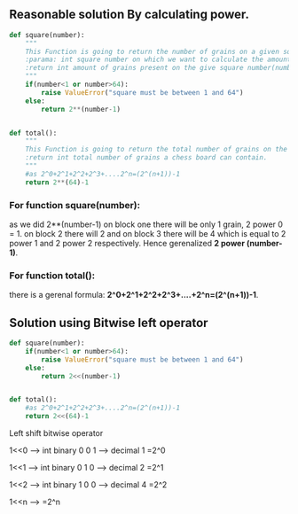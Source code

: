 ## Reasonable solution By calculating power.

```python
def square(number):
    """
    This Function is going to return the number of grains on a given square number.
    :parama: int square number on which we want to calculate the amount of grains.
    :return int amount of grains present on the give square number(number).
    """
    if(number<1 or number>64):
        raise ValueError("square must be between 1 and 64")
    else:
        return 2**(number-1)


def total():
    """
    This Function is going to return the total number of grains on the chess board.
    :return int total number of grains a chess board can contain.
    """
    #as 2^0+2^1+2^2+2^3+....2^n=(2^(n+1))-1
    return 2**(64)-1
```

### For function square(number):
as we did 2**(number-1) on block one there will be only 1 grain, 2 power 0 = 1.
on block 2 there will 2 and on block 3 there will be 4 which is equal to 2 power 1 and 2 power 2 respectively.
Hence gerenalized **2 power (number-1)**.

### For function total():
there is a gerenal formula:
**2^0+2^1+2^2+2^3+....+2^n=(2^(n+1))-1**.

## Solution using Bitwise left operator
```python
def square(number):
    if(number<1 or number>64):
        raise ValueError("square must be between 1 and 64")
    else:
        return 2<<(number-1)


def total():
    #as 2^0+2^1+2^2+2^3+....2^n=(2^(n+1))-1
    return 2<<(64)-1
```
Left shift bitwise operator

1<<0 --> int binary 0 0 1 --> decimal 1 =2^0

1<<1 --> int binary 0 1 0 --> decimal 2 =2^1

1<<2 --> int binary 1 0 0 --> decimal 4 =2^2

1<<n --> =2^n
